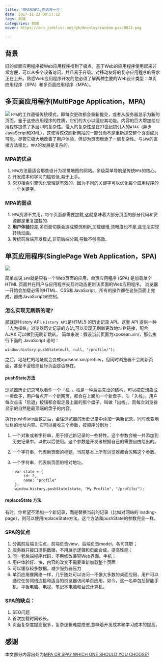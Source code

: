 ```yaml
---
title: 'MPA和SPA,你选哪一个'
date: 2017-11-23 08:57:12
tags: 前端
categories: 前端
cover: https://cdn.jsdelivr.net/gh/Anonlyy/random-pic/0023.png

---
```


## 背景
旧的桌面应用程序被Web应用程序推到了极点。基于Web的应用程序使用起来非常方便，可以从多个设备访问，并且易于升级。对移动友好的复杂应用程序的需求正在上升。熟悉Web应用程序开发的您必须了解两种主要的Web设计类型：单页应用程序（SPA）和多页面应用程序（MPA）。


## 多页面应用程序(MultiPage Application，MPA)


![](https://user-gold-cdn.xitu.io/2017/11/17/15fc93684b5f10e1?imageView2/0/w/1280/h/960/format/webp/ignore-error/1)
`MPA`的工作遵循传统模式，即每次更改都会重新提交，或者从服务器显示为新的页面。鉴于这些应用程序的性质，它们的大小以适应其功能。内容的巨大增加给应用程序提供了多层UI的复杂性。侵入的复杂性是在21世纪初引入的`AJAX`（异步JavaScript和XML），这使得仅仅刷新网站的一部分而不是重新提交整个页面成为可能。尽管它极大地改善了用户体验，但却为页面增添了一层复杂性。与`SPA`的直接方法相比，`MPA`的发展是复杂的。

### MPA的优点

1. `MPA`方法最适合那些设计为视觉地图的网站。多级菜单导航是传统`MPA`的核心。
2. 开发成本和学习门槛较低,易于上手。
3. SEO搜索引擎优化管理是有效的，因为不同的关键字可以优化每个应用程序的一个关键字。

### MPA的弱点

1. `MPA`资源不共用，每个页面都需要加载,这就意味着大部分页面的部分代码和资源都是重复加载的.
2. **用户体验**较差,多页面切换会造成整页刷新,加载缓慢,流畅度也不足,且无法实现转场动画。
3. 传统前后端开发模式,非前后端分离,导致不够高效。



## 单页应用程序(SinglePage Web Application，SPA)

![](https://user-gold-cdn.xitu.io/2017/11/17/15fc93562b418a6e?imageView2/0/w/1280/h/960/format/webp/ignore-error/1)

简单点说,`SPA`就是只有一个Web页面的应用，单页应用程序 (SPA) 是加载单个HTML 页面并在用户与应用程序交互时动态更新该页面的Web应用程序。 浏览器一开始会加载必需的HTML、CSS和JavaScript，所有的操作都在这张页面上完成，都由JavaScript来控制。

### 怎么实现无刷新的呢?
那就是History API.
`History API`是HTML5 的历史记录 API。这套 API 提供一种「人为操纵」浏览器历史记录的方法,可以实现无刷新更改地址栏链接，配合 AJAX 可以做到无刷新跳转。
简单来说：假设当前页面为xposean.xin/，那么执行下面的 JavaScript 语句：

	window.history.pushState(null, null, "/profile/");


之后，地址栏的地址就会变成xposean.xin/profile/，但同时浏览器不会刷新页面，甚至不会检测目标页面是否存在。

#### pushState方法

浏览器历史记录可以看作一个「栈」。栈是一种后进先出的结构，可以把它想象成一摞盘子，用户每点开一个新网页，都会在上面加一个新盘子，叫「入栈」。用户每次点击「后退」按钮都会取走最上面的那个盘子，叫做「出栈」。而每次浏览器显示的自然是最顶端的盘子的内容。

执行pushState函数之后，会往浏览器的历史记录中添加一条新记录，同时改变地址栏的地址内容。它可以接收三个参数，按顺序分别为：

1. 一个对象或者字符串，用于描述新记录的一些特性。这个参数会被一并添加到历史记录中，以供以后使用。这个参数是开发者根据自己的需要自由给出的。
2. 一个字符串，代表新页面的标题。当前基本上所有浏览器都会忽略这个参数。
3. 一个字符串，代表新页面的相对地址。

		var state = {
		    id: 2,
		    name: "profile"
		};
		window.history.pushState(state, "My Profile", "/profile/");

#### replaceState 方法
有时，你希望不添加一个新记录，而是替换当前的记录（比如对网站的 loading-page），则可以使用replaceState方法。这个方法和pushState的参数完全一样。


### SPA的优点
1. 分离前后端关注点，前端负责view，后端负责model，各司其职； 
2. 服务器只接口提供数据，不用展示逻辑和页面合成，提高性能； 
3. 同一套后端程序代码，不用修改兼容Web界面、手机； 
4. 用户体验好、快，内容的改变不需要重新加载整个页面 
5. 可以缓存较多数据，减少服务器压力 
6. 单页应用像网络一样，几乎随处可以访问—不像大多数的桌面应用，用户可以通过任务网络连接和适当的浏览器访问单页应用。如今，这一名单包括智能手机、平板电脑、电视、笔记本电脑和台式计算机。 




### SPA的缺点： 
1. SEO问题
2. 首次加载时间较长。 
3. 页面复杂度提高很多，复杂逻辑难度成倍,意味着开发成本和学习成本的提高。


## 感谢

本文部分内容出处为[MPA OR SPA? WHICH ONE SHOULD YOU CHOOSE?](https://mouthmedia.com/blog/mpa-or-spa-which-one-should-you-choose/)